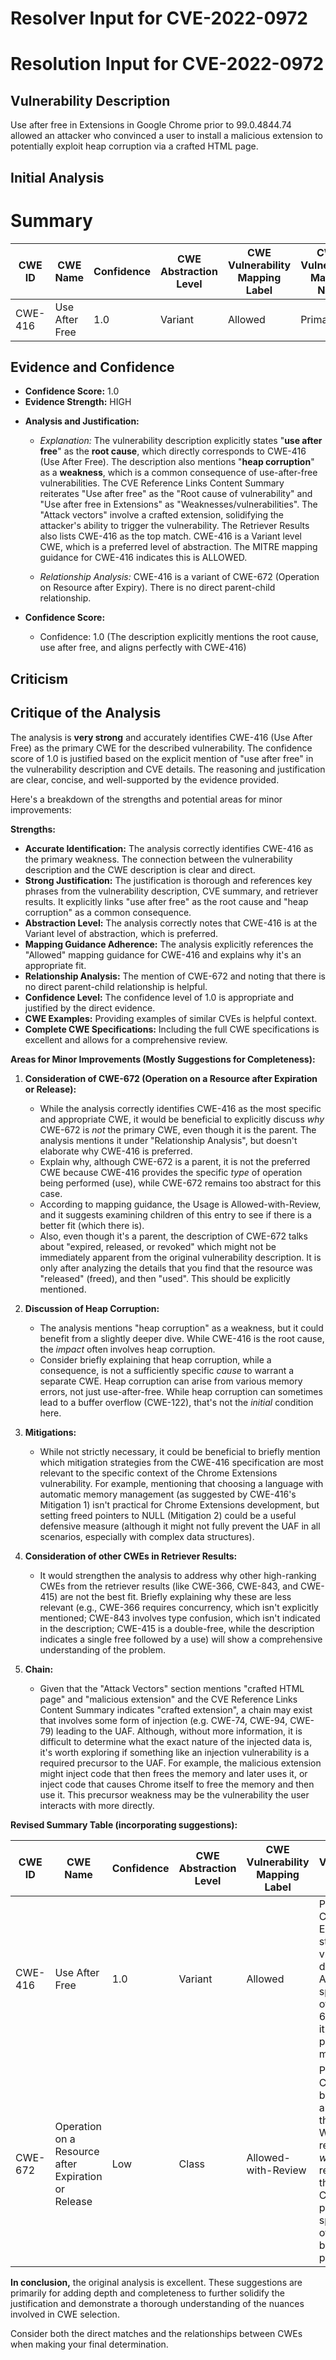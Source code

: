 # Resolver Input for CVE-2022-0972

# Resolution Input for CVE-2022-0972

## Vulnerability Description
Use after free in Extensions in Google Chrome prior to 99.0.4844.74 allowed an attacker who convinced a user to install a malicious extension to potentially exploit heap corruption via a crafted HTML page.

## Initial Analysis
# Summary
| CWE ID | CWE Name | Confidence | CWE Abstraction Level | CWE Vulnerability Mapping Label | CWE-Vulnerability Mapping Notes |
|---|---|---|---|---|---|
| CWE-416 | Use After Free | 1.0 | Variant | Allowed | Primary CWE |

## Evidence and Confidence

*   **Confidence Score:** 1.0
*   **Evidence Strength:** HIGH

- **Analysis and Justification:**  
  - *Explanation:* The vulnerability description explicitly states "**use after free**" as the **root cause**, which directly corresponds to CWE-416 (Use After Free). The description also mentions "**heap corruption**" as a **weakness**, which is a common consequence of use-after-free vulnerabilities. The CVE Reference Links Content Summary reiterates "Use after free" as the "Root cause of vulnerability" and "Use after free in Extensions" as "Weaknesses/vulnerabilities". The "Attack vectors" involve a crafted extension, solidifying the attacker's ability to trigger the vulnerability. The Retriever Results also lists CWE-416 as the top match. CWE-416 is a Variant level CWE, which is a preferred level of abstraction. The MITRE mapping guidance for CWE-416 indicates this is ALLOWED.
  
  - *Relationship Analysis:* CWE-416 is a variant of CWE-672 (Operation on Resource after Expiry). There is no direct parent-child relationship.

- **Confidence Score:**  
  - Confidence: 1.0 (The description explicitly mentions the root cause, use after free, and aligns perfectly with CWE-416)

## Criticism
## Critique of the Analysis

The analysis is **very strong** and accurately identifies CWE-416 (Use After Free) as the primary CWE for the described vulnerability. The confidence score of 1.0 is justified based on the explicit mention of "use after free" in the vulnerability description and CVE details. The reasoning and justification are clear, concise, and well-supported by the evidence provided.

Here's a breakdown of the strengths and potential areas for minor improvements:

**Strengths:**

*   **Accurate Identification:** The analysis correctly identifies CWE-416 as the primary weakness. The connection between the vulnerability description and the CWE description is clear and direct.
*   **Strong Justification:** The justification is thorough and references key phrases from the vulnerability description, CVE summary, and retriever results.  It explicitly links "use after free" as the root cause and "heap corruption" as a common consequence.
*   **Abstraction Level:**  The analysis correctly notes that CWE-416 is at the Variant level of abstraction, which is preferred.
*   **Mapping Guidance Adherence:** The analysis explicitly references the "Allowed" mapping guidance for CWE-416 and explains why it's an appropriate fit.
*   **Relationship Analysis:** The mention of CWE-672 and noting that there is no direct parent-child relationship is helpful.
*   **Confidence Level:** The confidence level of 1.0 is appropriate and justified by the direct evidence.
*   **CWE Examples:** Providing examples of similar CVEs is helpful context.
*   **Complete CWE Specifications:** Including the full CWE specifications is excellent and allows for a comprehensive review.

**Areas for Minor Improvements (Mostly Suggestions for Completeness):**

1.  **Consideration of CWE-672 (Operation on a Resource after Expiration or Release):**

    *   While the analysis correctly identifies CWE-416 as the most specific and appropriate CWE, it would be beneficial to explicitly discuss *why* CWE-672 is *not* the primary CWE, even though it is the parent. The analysis mentions it under "Relationship Analysis", but doesn't elaborate why CWE-416 is preferred.
    *   Explain why, although CWE-672 is a parent, it is not the preferred CWE because CWE-416 provides the specific *type* of operation being performed (use), while CWE-672 remains too abstract for this case.
    *  According to mapping guidance, the Usage is Allowed-with-Review, and it suggests examining children of this entry to see if there is a better fit (which there is).
    *   Also, even though it's a parent, the description of CWE-672 talks about "expired, released, or revoked" which might not be immediately apparent from the original vulnerability description. It is only after analyzing the details that you find that the resource was "released" (freed), and then "used". This should be explicitly mentioned.

2.  **Discussion of Heap Corruption:**

    *   The analysis mentions "heap corruption" as a weakness, but it could benefit from a slightly deeper dive. While CWE-416 is the root cause, the *impact* often involves heap corruption.
    *   Consider briefly explaining that heap corruption, while a consequence, is not a sufficiently specific *cause* to warrant a separate CWE. Heap corruption can arise from various memory errors, not just use-after-free. While heap corruption can sometimes lead to a buffer overflow (CWE-122), that's not the *initial* condition here.

3.  **Mitigations:**

    *   While not strictly necessary, it could be beneficial to briefly mention which mitigation strategies from the CWE-416 specification are most relevant to the specific context of the Chrome Extensions vulnerability.  For example, mentioning that choosing a language with automatic memory management (as suggested by CWE-416's Mitigation 1) isn't practical for Chrome Extensions development, but setting freed pointers to NULL (Mitigation 2) could be a useful defensive measure (although it might not fully prevent the UAF in all scenarios, especially with complex data structures).

4. **Consideration of other CWEs in Retriever Results:**

    *   It would strengthen the analysis to address why other high-ranking CWEs from the retriever results (like CWE-366, CWE-843, and CWE-415) are not the best fit. Briefly explaining why these are less relevant (e.g., CWE-366 requires concurrency, which isn't explicitly mentioned; CWE-843 involves type confusion, which isn't indicated in the description; CWE-415 is a double-free, while the description indicates a single free followed by a use) will show a comprehensive understanding of the problem.

5.  **Chain:**

    *   Given that the "Attack Vectors" section mentions "crafted HTML page" and "malicious extension" and the CVE Reference Links Content Summary indicates "crafted extension", a chain may exist that involves some form of injection (e.g. CWE-74, CWE-94, CWE-79) leading to the UAF. Although, without more information, it is difficult to determine what the exact nature of the injected data is, it's worth exploring if something like an injection vulnerability is a required precursor to the UAF. For example, the malicious extension might inject code that then frees the memory and later uses it, or inject code that causes Chrome itself to free the memory and then use it. This precursor weakness may be the vulnerability the user interacts with more directly.

**Revised Summary Table (incorporating suggestions):**

| CWE ID | CWE Name | Confidence | CWE Abstraction Level | CWE Vulnerability Mapping Label | CWE-Vulnerability Mapping Notes |
|---|---|---|---|---|---|
| CWE-416 | Use After Free | 1.0 | Variant | Allowed | Primary CWE.  Explicitly stated in the vulnerability description. A more specific child of CWE-672, making it the preferred mapping.|
| CWE-672 | Operation on a Resource after Expiration or Release | Low | Class | Allowed-with-Review | Parent of CWE-416, but too abstract for this case. While the resource *was* released and then used, CWE-416 provides the specific *type* of operation being performed. |

**In conclusion,** the original analysis is excellent. These suggestions are primarily for adding depth and completeness to further solidify the justification and demonstrate a thorough understanding of the nuances involved in CWE selection.

Consider both the direct matches and the relationships between CWEs
when making your final determination.
        